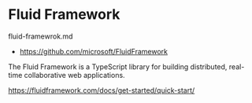 # Fluid Framework

fluid-framewrok.md

*   https://github.com/microsoft/FluidFramework

The Fluid Framework is a TypeScript library for building distributed, real-time collaborative web applications.

https://fluidframework.com/docs/get-started/quick-start/
